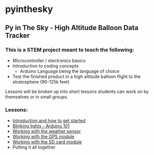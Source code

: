 # pyinthesky

## Py in The Sky - High Altitude Balloon Data Tracker

### This is a STEM project meant to teach the following:

- Microcontroller / electronics basics
- Introduction to coding concepts
  - Arduino Language being the language of choice
- Test the finished product in a high altitude balloon flight to the stratosphere (90-125k feet)

Lessons will be broken up into short lessons students can work on by themselves or in small groups. 

### Lessons:

- [Introduction and how to get started](https://github.com/StateFarm-STEM/pyinthesky/tree/main/lesson1#lesson-1-introduction-and-how-to-get-started)
- [Blinking lights - Arduino 101](https://github.com/StateFarm-STEM/pyinthesky/tree/main/lesson2#welcome-to-lesson-2)
- [Working with the weather sensor](https://github.com/StateFarm-STEM/pyinthesky/blob/main/lesson4#welcome-to-lesson-4)
- [Working with the GPS module](https://github.com/StateFarm-STEM/pyinthesky/tree/main/lesson5#welcome-to-lesson-5)
- [Working with the SD card module](https://github.com/StateFarm-STEM/pyinthesky/tree/main/lesson6#lesson-6-storing-the-data)
- Putting it all together






